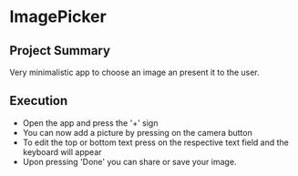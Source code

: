 # ImagePicker

## Project Summary
Very minimalistic app to choose an image an present it to the user.

## Execution
* Open the app and press the '+' sign
* You can now add a picture by pressing on the camera button
* To edit the top or bottom text press on the respective text field and the keyboard will appear
* Upon pressing 'Done' you can share or save your image.
